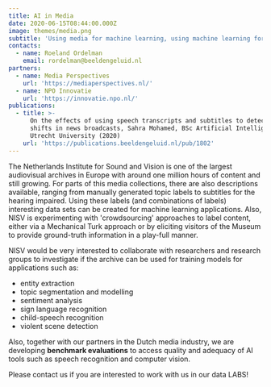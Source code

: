 ```yaml
---
title: AI in Media
date: 2020-06-15T08:44:00.000Z
image: themes/media.png
subtitle: 'Using media for machine learning, using machine learning for media'
contacts:
  - name: Roeland Ordelman
    email: rordelman@beeldengeluid.nl
partners:
  - name: Media Perspectives
    url: 'https://mediaperspectives.nl/'
  - name: NPO Innovatie
    url: 'https://innovatie.npo.nl/'
publications:
  - title: >-
      On the effects of using speech transcripts and subtitles to detect topic
      shifts in news broadcasts, Sahra Mohamed, BSc Artificial Intelligence at
      Utrecht University (2020)
    url: 'https://publications.beeldengeluid.nl/pub/1802'
---
```


The Netherlands Institute for Sound and Vision is one of the largest audiovisual archives in Europe with around one million hours of content and still growing. For parts of this media collections, there are also descriptions available, ranging from manually generated topic labels to subtitles for the hearing impaired. Using these labels (and combinations of labels) interesting data sets can be created for machine learning applications. Also, NISV is experimenting with 'crowdsourcing' approaches to label content, either via a Mechanical Turk approach or by eliciting visitors of the Museum to provide ground-truth information in a play-full manner. 

NISV would be very interested to collaborate with researchers and research groups to investigate if the archive can be used for training models for applications such as:
* entity extraction
* topic segmentation and modelling
* sentiment analysis
* sign language recognition
* child-speech recognition
* violent scene detection

Also, together with our partners in the Dutch media industry, we are developing **benchmark evaluations** to access quality and adequacy of AI tools such as speech recognition and computer vision.

Please contact us if you are interested to work with us in our data LABS!
